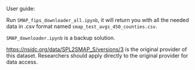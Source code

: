 User guide: 

Run `SMAP_fips_downloader_all.ipynb`, it will return you with all the needed data in .csv format named `smap_test_avgs_450_counties.csv`.

`SMAP_downloader.ipynb` is a backup solution. 

https://nsidc.org/data/SPL2SMAP_S/versions/3 is the original provider of this dataset. Researchers should apply directly to the original provider for data access.